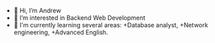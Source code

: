 - 👋 Hi, I’m Andrew
- 👀 I’m interested in Backend Web Development
- 🌱 I'm currently learning several areas:
  +Database analyst, 
  +Network engineering,
  +Advanced English.

